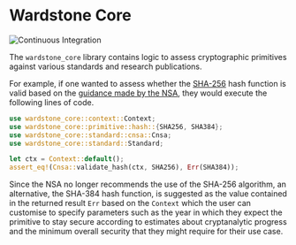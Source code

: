 # Wardstone Core

![Continuous Integration](https://github.com/tshakalekholoane/wardstone/actions/workflows/ci.yaml/badge.svg)

The `wardstone_core` library contains logic to assess cryptographic primitives against various standards and research publications.

For example, if one wanted to assess whether the [SHA-256](https://doi.org/10.6028/NIST.FIPS.180-4) hash function is valid based on the [guidance made by the NSA](https://media.defense.gov/2022/Sep/07/2003071834/-1/-1/0/CSA_CNSA_2.0_ALGORITHMS_.PDF), they would execute the following lines of code.

```rust
use wardstone_core::context::Context;
use wardstone_core::primitive::hash::{SHA256, SHA384};
use wardstone_core::standard::cnsa::Cnsa;
use wardstone_core::standard::Standard;

let ctx = Context::default();
assert_eq!(Cnsa::validate_hash(ctx, SHA256), Err(SHA384));
```

Since the NSA no longer recommends the use of the SHA-256 algorithm, an alternative, the SHA-384 hash function, is suggested as the value contained in the returned result `Err` based on the `Context` which the user can customise to specify parameters such as the year in which they expect the primitive to stay secure according to estimates about cryptanalytic progress and the minimum overall security that they might require for their use case.
